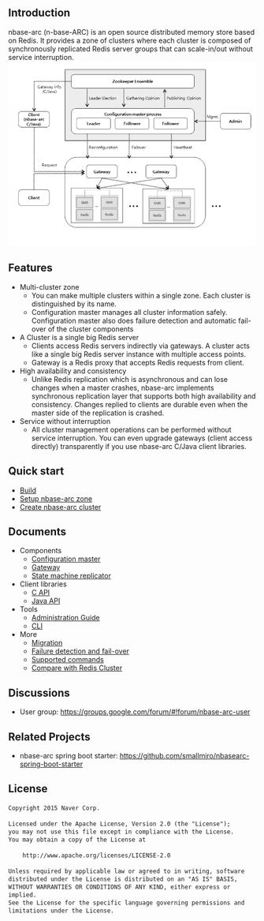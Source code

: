 ## Introduction

nbase-arc (n-base-ARC) is an open source distributed memory store based on Redis. It provides a zone of clusters where each cluster is composed of synchronously replicated Redis server groups that can scale-in/out without service interruption.
![Overview](/doc/images/overview.png)

## Features
* Multi-cluster zone
  - You can make multiple clusters within a single zone. Each cluster is distinguished by its name.
  - Configuration master manages all cluster information safely. Configuration master also does failure detection and automatic fail-over of the cluster components
* A Cluster is a single big Redis server
  - Clients access Redis servers indirectly via gateways. A cluster acts like a single big Redis server instance with multiple access points. 
  - Gateway is a Redis proxy that accepts Redis requests from client.
* High availability and consistency
  - Unlike Redis replication which is asynchronous and can lose changes when a master crashes, nbase-arc implements synchronous replication layer that supports both high availability and consistency. Changes replied to clients are durable even when the master side of the replication is crashed.
* Service without interruption
  - All cluster management operations can be performed without service interruption. You can even upgrade gateways (client access directly) transparently if you use nbase-arc C/Java client libraries.

## Quick start
* [Build](doc/quick-start.md#build)
* [Setup nbase-arc zone](doc/quick-start.md#setup-nbase-arc-zone)
* [Create nbase-arc cluster](doc/quick-start.md#create-nbase-arc-cluster)

## Documents
* Components
  - [Configuration master](doc/configuration-master.md)
  - [Gateway](doc/gateway.md)
  - [State machine replicator](doc/state-machine-replicator.md)
* Client libraries
  - [C API](api/arcci/README.md)
  - [Java API](api/java/README.md)
* Tools
  - [Administration Guide](doc/admin/AdminGuide.md)
  - [CLI](doc/arc-cli.md)
* More 
  - [Migration](doc/migration.md)
  - [Failure detection and fail-over](doc/failure-detection-and-failover.md)
  - [Supported commands](doc/supported-commands-3.2.9.md)
  - [Compare with Redis Cluster](doc/compare-redis-cluster.md)

## Discussions
* User group: https://groups.google.com/forum/#!forum/nbase-arc-user

## Related Projects
* nbase-arc spring boot starter: https://github.com/smallmiro/nbasearc-spring-boot-starter

## License

```
Copyright 2015 Naver Corp.

Licensed under the Apache License, Version 2.0 (the "License");
you may not use this file except in compliance with the License.
You may obtain a copy of the License at

    http://www.apache.org/licenses/LICENSE-2.0

Unless required by applicable law or agreed to in writing, software
distributed under the License is distributed on an "AS IS" BASIS,
WITHOUT WARRANTIES OR CONDITIONS OF ANY KIND, either express or implied.
See the License for the specific language governing permissions and
limitations under the License.
```
